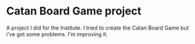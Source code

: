 # Catan Board Game project

A project I did for the Institute. I tried to create the Catan Board Game but i've got some problems. I'm improving it. 
